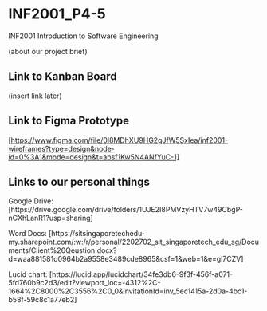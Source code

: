 # INF2001_P4-5
INF2001 Introduction to Software Engineering
<p>(about our project brief)</p>

## Link to Kanban Board
<p>(insert link later)</p> 

## Link to Figma Prototype
[https://www.figma.com/file/0l8MDhXU9HG2gJfW5SxIea/inf2001-wireframes?type=design&node-id=0%3A1&mode=design&t=absf1Kw5N4ANfYuC-1]

## Links to our personal things
<p>Google Drive: [https://drive.google.com/drive/folders/1UJE2I8PMVzyHTV7w49CbgP-nCXhLanR1?usp=sharing]</p>
<p>Word Docs: [https://sitsingaporetechedu-my.sharepoint.com/:w:/r/personal/2202702_sit_singaporetech_edu_sg/Documents/Client%20Qeustion.docx?d=waa881581d0964b2a9558e3489cde8965&csf=1&web=1&e=gl7CZV]</p>
<p>Lucid chart: [https://lucid.app/lucidchart/34fe3db6-9f3f-456f-a071-5fd760b9c2d3/edit?viewport_loc=-4312%2C-1664%2C8000%2C3556%2C0_0&invitationId=inv_5ec1415a-2d0a-4bc1-b58f-59c8c1a77eb2]</p>
